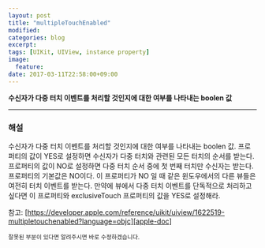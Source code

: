 ```yaml
---
layout: post
title: "multipleTouchEnabled"
modified:
categories: blog
excerpt:
tags: [UIKit, UIView, instance property]
image:
  feature:
date: 2017-03-11T22:58:00+09:00
---
```

**수신자가 다중 터치 이벤트를 처리할 것인지에 대한 여부를 나타내는 boolen 값**

----
### 해설
수신자가 다중 터치 이벤트를 처리할 것인지에 대한 여부를 나타내는 boolen 값.
프로퍼티의 값이 YES로 설정하면 수신자가 다중 터치와 관련된 모든 터치의 순서를 받는다.
프로퍼티의 값이 NO로 설정하면 다중 터치 순서 중에 첫 번째 터치만 수신자는 받는다.
프로퍼티의 기본값은 NO이다.
이 프로퍼티가 NO 일 때 같은 윈도우에서의 다른 뷰들은 여전히 터치 이벤트를 받는다.
만약에 뷰에서 다중 터치 이벤트를 단독적으로 처리하고 싶다면 이 프로퍼티와 exclusiveTouch 프로퍼티의 값을 YES로 설정해라.

참고: [https://developer.apple.com/reference/uikit/uiview/1622519-multipletouchenabled?language=objc][apple-doc]


<sub>잘못된 부분이 있다면 알려주시면 바로 수정하겠습니다.</sub>

[apple-doc]: https://developer.apple.com/reference/uikit/uiview/1622519-multipletouchenabled?language=objc
